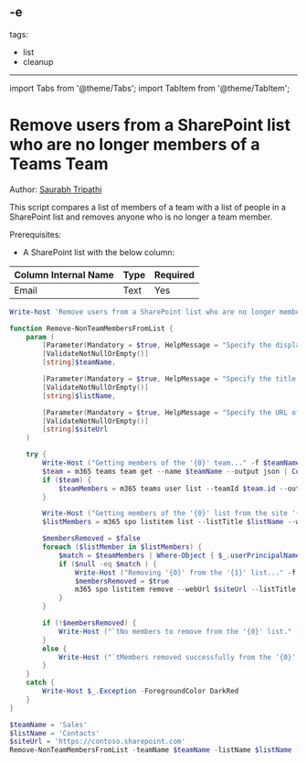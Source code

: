 -e <!-- DISCLAIMER: All secrets, passwords, and sensitive values in this document are examples only and not real credentials. -->
---
tags:
  - list
  - cleanup
---

import Tabs from '@theme/Tabs';
import TabItem from '@theme/TabItem';

# Remove users from a SharePoint list who are no longer members of a Teams Team

Author: [Saurabh Tripathi](https://github.com/saurabh7019)

This script compares a list of members of a team with a list of people in a SharePoint list and removes anyone who is no longer a team member.

Prerequisites:

- A SharePoint list with the below column:

Column Internal Name | Type  | Required 
---------------------|-------|----------
Email                | Text  | Yes      

<Tabs>
  <TabItem value="PowerShell">

  ```powershell
  Write-host 'Remove users from a SharePoint list who are no longer members of a Teams Team'

  function Remove-NonTeamMembersFromList {
      param (
          [Parameter(Mandatory = $true, HelpMessage = "Specify the display name of the Microsoft Teams team for which you want to remove members.")]
          [ValidateNotNullOrEmpty()]
          [string]$teamName,

          [Parameter(Mandatory = $true, HelpMessage = "Specify the title of the SharePoint list you want to clean up.")]
          [ValidateNotNullOrEmpty()]
          [string]$listName,

          [Parameter(Mandatory = $true, HelpMessage = "Specify the URL of the site where the SharePoint list is located.")]
          [ValidateNotNullOrEmpty()]
          [string]$siteUrl
      )

      try {
          Write-Host ("Getting members of the '{0}' team..." -f $teamName) -ForegroundColor Yellow
          $team = m365 teams team get --name $teamName --output json | ConvertFrom-Json
          if ($team) {
              $teamMembers = m365 teams user list --teamId $team.id --output json | ConvertFrom-Json
          }

          Write-Host ("Getting members of the '{0}' list from the site '{1}'..." -f $listName, $siteUrl) -ForegroundColor Yellow
          $listMembers = m365 spo listitem list --listTitle $listName --webUrl $siteUrl --fields "ID,Email" --output json | ConvertFrom-Json

          $membersRemoved = $false
          foreach ($listMember in $listMembers) {
              $match = $teamMembers | Where-Object { $_.userPrincipalName -eq $listMember.Email }
              if ($null -eq $match ) {
                  Write-Host ("Removing '{0}' from the '{1}' list..." -f $($listMember.Email), $listName) -ForegroundColor Yellow
                  $membersRemoved = $true
                  m365 spo listitem remove --webUrl $siteUrl --listTitle $listName --id $listMember.Id --force
              }
          }

          if (!$membersRemoved) {
              Write-Host ("`tNo members to remove from the '{0}' list." -f $listName) -ForegroundColor Green
          }
          else {
              Write-Host ("`tMembers removed successfully from the '{0}' list." -f $listName) -ForegroundColor Green
          }
      }
      catch {
          Write-Host $_.Exception -ForegroundColor DarkRed
      }
  }

  $teamName = 'Sales'
  $listName = 'Contacts'
  $siteUrl = 'https://contoso.sharepoint.com'
  Remove-NonTeamMembersFromList -teamName $teamName -listName $listName -siteUrl $siteUrl
  ```

  </TabItem>
</Tabs>
